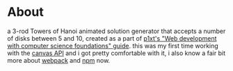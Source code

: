 # About
a 3-rod Towers of Hanoi animated solution generator that accepts a number of disks between 5 and 10, created as a part of [p1xt's "Web development with computer science foundations" guide](https://github.com/P1xt/p1xt-guides/blob/master/wd-cs.md).
this was my first time working with the [canvas API](https://developer.mozilla.org/en-US/docs/Web/API/Canvas_API) and i got pretty comfortable with it, i also know a fair bit more about [webpack](https://webpack.github.io/) and [npm](https://www.npmjs.com/) now.
